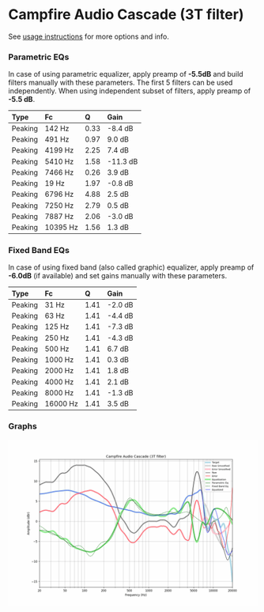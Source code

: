 # Campfire Audio Cascade (3T filter)
See [usage instructions](https://github.com/jaakkopasanen/AutoEq#usage) for more options and info.

### Parametric EQs
In case of using parametric equalizer, apply preamp of **-5.5dB** and build filters manually
with these parameters. The first 5 filters can be used independently.
When using independent subset of filters, apply preamp of **-5.5 dB**.

| Type    | Fc       |    Q | Gain     |
|:--------|:---------|:-----|:---------|
| Peaking | 142 Hz   | 0.33 | -8.4 dB  |
| Peaking | 491 Hz   | 0.97 | 9.0 dB   |
| Peaking | 4199 Hz  | 2.25 | 7.4 dB   |
| Peaking | 5410 Hz  | 1.58 | -11.3 dB |
| Peaking | 7466 Hz  | 0.26 | 3.9 dB   |
| Peaking | 19 Hz    | 1.97 | -0.8 dB  |
| Peaking | 6796 Hz  | 4.88 | 2.5 dB   |
| Peaking | 7250 Hz  | 2.79 | 0.5 dB   |
| Peaking | 7887 Hz  | 2.06 | -3.0 dB  |
| Peaking | 10395 Hz | 1.56 | 1.3 dB   |

### Fixed Band EQs
In case of using fixed band (also called graphic) equalizer, apply preamp of **-6.0dB**
(if available) and set gains manually with these parameters.

| Type    | Fc       |    Q | Gain    |
|:--------|:---------|:-----|:--------|
| Peaking | 31 Hz    | 1.41 | -2.0 dB |
| Peaking | 63 Hz    | 1.41 | -4.4 dB |
| Peaking | 125 Hz   | 1.41 | -7.3 dB |
| Peaking | 250 Hz   | 1.41 | -4.3 dB |
| Peaking | 500 Hz   | 1.41 | 6.7 dB  |
| Peaking | 1000 Hz  | 1.41 | 0.3 dB  |
| Peaking | 2000 Hz  | 1.41 | 1.8 dB  |
| Peaking | 4000 Hz  | 1.41 | 2.1 dB  |
| Peaking | 8000 Hz  | 1.41 | -1.3 dB |
| Peaking | 16000 Hz | 1.41 | 3.5 dB  |

### Graphs
![](./Campfire%20Audio%20Cascade%20(3T%20filter).png)